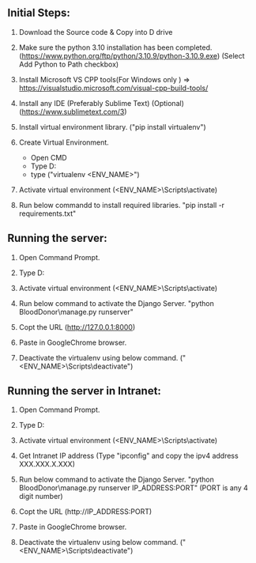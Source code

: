 Initial Steps:
-------------
1. Download the Source code & Copy into D drive

2. Make sure the python 3.10 installation has been completed.
	(https://www.python.org/ftp/python/3.10.9/python-3.10.9.exe) 
	(Select Add Python to Path checkbox)
  
3. Install Microsoft VS CPP tools(For Windows only ) => https://visualstudio.microsoft.com/visual-cpp-build-tools/
	
3. Install any IDE (Preferably Sublime Text) (Optional) (https://www.sublimetext.com/3)

4. Install virtual environment library.
	("pip install virtualenv") 

5. Create Virtual Environment.
	* Open CMD
	* Type D:
	* type ("virtualenv <ENV_NAME>")

6. Activate virtual environment
	(<ENV_NAME>\Scripts\activate)

7. Run below commandd to install required libraries.
	"pip install -r requirements.txt"

Running the server:
-------------------
1. Open Command Prompt.

2. Type D:

3. Activate virtual environment
	(<ENV_NAME>\Scripts\activate)

4. Run below command to activate the Django Server.
	"python BloodDonor\manage.py runserver"

5. Copt the URL (http://127.0.0.1:8000)

6. Paste in GoogleChrome browser.

7. Deactivate the virtualenv using below command.
	("<ENV_NAME>\Scripts\deactivate")


Running the server in Intranet:
------------------------------
1. Open Command Prompt.

2. Type D:

3. Activate virtual environment
	(<ENV_NAME>\Scripts\activate)

4. Get Intranet IP address (Type "ipconfig" and copy the ipv4 address XXX.XXX.X.XXX)

4. Run below command to activate the Django Server.
	"python BloodDonor\manage.py runserver IP_ADDRESS:PORT"  (PORT is any 4 digit number)

5. Copt the URL (http://IP_ADDRESS:PORT)

6. Paste in GoogleChrome browser.

7. Deactivate the virtualenv using below command.
	("<ENV_NAME>\Scripts\deactivate")
